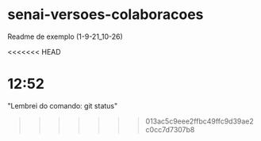 # senai-versoes-colaboracoes


Readme de exemplo (1-9-21_10-26)

<<<<<<< HEAD

12:52
=======
"Lembrei do comando: git status"
>>>>>>> 013ac5c9eee2ffbc49ffc9d39ae2c0cc7d7307b8
